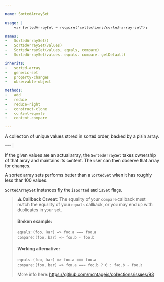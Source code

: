 ```yaml
---

name: SortedArraySet

usage: |
    var SortedArraySet = require("collections/sorted-array-set");

names:
-   SortedArraySet()
-   SortedArraySet(values)
-   SortedArraySet(values, equals, compare)
-   SortedArraySet(values, equals, compare, getDefault)

inherits:
-   sorted-array
-   generic-set
-   property-changes
-   observable-object

methods:
-   add
-   reduce
-   reduce-right
-   construct-clone
-   content-equals
-   content-compare

---
```


A collection of unique values stored in sorted order, backed by a plain array.

--- |

If the given values are an actual array, the `SortedArraySet` takes ownership of
that array and maintains its content.
The user can then observe that array for changes.

A sorted array sets performs better than a `SortedSet` when it has roughly less
than 100 values.

`SortedArraySet` instances fly the `isSorted` and `isSet` flags.

> ⚠️ **Callback Caveat**:
> The equality of your `compare` callback must match the equality of your `equals` callback,
> or you may end up with duplicates in your set.
> #### Broken example:    
> `equals`: `(foo, bar) => foo.a === foo.a`  
> `compare`: `(foo, bar) => foo.b - foo.b`
> #### Working alternative:
>`equals`: `(foo, bar) => foo.a === foo.a`  
>`compare`: `(foo, bar) => foo.a === foo.b ? 0 : foo.b - foo.b` 
>
> More info here: https://github.com/montagejs/collections/issues/93
